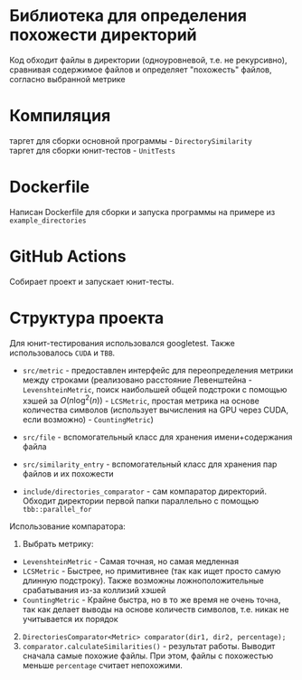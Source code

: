 # Библиотека для определения похожести директорий
Код обходит файлы в директории (одноуровневой, т.е. не рекурсивно), сравнивая содержимое файлов и определяет "похожесть" файлов, согласно выбранной метрике
# Компиляция
таргет для сборки основной программы - `DirectorySimilarity`\
таргет для сборки юнит-тестов - `UnitTests`

# Dockerfile
Написан Dockerfile для сборки и запуска программы на примере из `example_directories`

# GitHub Actions
Собирает проект и запускает юнит-тесты.

# Структура проекта
Для юнит-тестирования использовался googletest. Также использовалось `CUDA` и `TBB`.

- `src/metric` - предоставлен интерфейс для переопределения метрики между строками (реализовано расстояние Левенштейна - `LevenshteinMetric`, поиск наибольшей общей подстроки с помощью хэшей за $O(n\log^2(n))$ - `LCSMetric`, простая метрика на основе количества символов (использует вычисления на GPU через CUDA, если возможно) - `CountingMetric`)

- `src/file` - вспомогательный класс для хранения имени+содержания файла

- `src/similarity_entry` - вспомогательный класс для хранения пар файлов и их похожести

- `include/directories_comparator` - сам компаратор директорий. Обходит директории первой папки параллельно с помощью `tbb::parallel_for`

Использование компаратора:
1) Выбрать метрику:
- `LevenshteinMetric` - Самая точная, но самая медленная
- `LCSMetric` - Быстрее, но примитивнее (так как ищет просто самую длинную подстроку). Также возможны ложноположительные срабатывания из-за коллизий хэшей
- `CountingMetric` - Крайне быстра, но в то же время не очень точна, так как делает выводы на основе количеств символов, т.е. никак не учитывается их порядок

2) `DirectoriesComparator<Metric> comparator(dir1, dir2, percentage);`
3) `comparator.calculateSimilarities()` - результат работы. Выводит сначала самые похожие файлы. При этом, файлы с похожестью меньше `percentage` считает непохожими.
